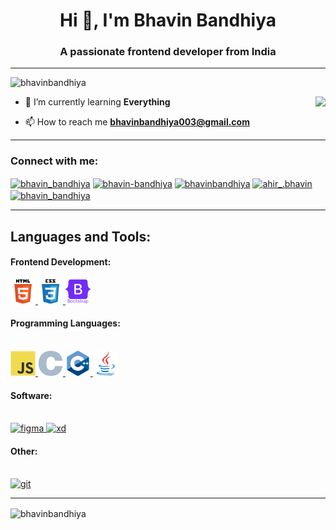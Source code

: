 <h1 align="center">Hi 👋, I'm Bhavin Bandhiya</h1>
<h3 align="center">A passionate frontend developer from India</h3>
<hr>
<link rel="preconnect" href="https://fonts.gstatic.com" />

<p align="left"> <img src="https://komarev.com/ghpvc/?username=bhavinbandhiya&label=Profile%20views&color=0e75b6&style=flat" alt="bhavinbandhiya" /> </p>

<img align="right" src="https://camo.githubusercontent.com/716ee7cc5fca4bf92e56eb8a21ecde1a6e8eb69e45be0d0fabccd9fefc395a1a/68747470733a2f2f6d656469612e74656e6f722e636f6d2f696d616765732f62373933396437336433326362336365356534386138306464333564633539392f74656e6f722e676966"/>

- 🌱 I’m currently learning **Everything**

- 📫 How to reach me **bhavinbandhiya003@gmail.com**
 <hr>

<h3 align="left">Connect with me:</h3>
<p align="left">
 <a href="https://github.com/bhavinbandhiya" target="blank"><img align="center" src="https://cdn.jsdelivr.net/npm/simple-icons@3.1.0/icons/github.svg" alt="bhavin_bandhiya" height="30" width="40" /></a>
<a href="https://www.linkedin.com/in/bhavin-bandhiya-85a2561a6/" target="blank"><img align="center" src="https://cdn.jsdelivr.net/npm/simple-icons@3.1.0/icons/linkedin.svg" alt="bhavin-bandhiya" height="30" width="40" /></a>
<a href="https://www.codechef.com/users/bhavinbandhiya" target="blank"><img align="center" src="https://cdn.jsdelivr.net/npm/simple-icons@3.1.0/icons/codechef.svg" alt="bhavinbandhiya" height="30" width="40" /></a>
<a href="https://instagram.com/ahir_.bhavin" target="blank"><img align="center" src="https://www.vectorlogo.zone/util/preview.html?image=/logos/instagram/instagram-icon.svg" alt="ahir_.bhavin" height="30" width="40" /></a>
 <a href="https://twitter.com/bhavin_bandhiya" target="blank"><img align="center" src="https://cdn.jsdelivr.net/npm/simple-icons@3.1.0/icons/twitter.svg" alt="bhavin_bandhiya" height="30" width="40" /></a
</p>
<hr>
<h2 align="left">Languages and Tools:</h2>
<h4 align="left">Frontend Development:</h4>
<p align="left">
 <a href="https://www.w3.org/html/" target="_blank"> <img src="https://raw.githubusercontent.com/devicons/devicon/master/icons/html5/html5-original-wordmark.svg" alt="html5" width="40" height="40"/> </a>
  <a href="https://www.w3schools.com/css/" target="_blank"> <img src="https://raw.githubusercontent.com/devicons/devicon/master/icons/css3/css3-original-wordmark.svg" alt="css3" width="40" height="40"/> </a> 
 <a href="https://getbootstrap.com" target="_blank"> <img src="https://raw.githubusercontent.com/devicons/devicon/master/icons/bootstrap/bootstrap-plain-wordmark.svg" alt="bootstrap" width="40" height="40"/> </a> <br>
 <h4 align="left">Programming Languages:</h4><br>
 <a href="https://developer.mozilla.org/en-US/docs/Web/JavaScript" target="_blank"> <img src="https://raw.githubusercontent.com/devicons/devicon/master/icons/javascript/javascript-original.svg" alt="javascript" width="40" height="40"/> </a>
 <a href="https://www.cprogramming.com/" target="_blank"> <img src="https://raw.githubusercontent.com/devicons/devicon/master/icons/c/c-original.svg" alt="c" width="40" height="40"/> </a>
 <a href="https://www.w3schools.com/cpp/" target="_blank"> <img src="https://raw.githubusercontent.com/devicons/devicon/master/icons/cplusplus/cplusplus-original.svg" alt="cplusplus" width="40" height="40"/> </a> 
 <a href="https://www.java.com" target="_blank"> <img src="https://raw.githubusercontent.com/devicons/devicon/master/icons/java/java-original.svg" alt="java" width="40" height="40"/> </a><br>
 <h4 align="left">Software:</h4><br>
  <a href="https://www.figma.com/" target="_blank"> <img src="https://www.vectorlogo.zone/logos/figma/figma-icon.svg" alt="figma" width="40" height="40"/> </a> 
 <a href="https://www.adobe.com/products/xd.html" target="_blank"> <img src="https://cdn.worldvectorlogo.com/logos/adobe-xd.svg" alt="xd" width="40" height="40"/> </a> 
 <br>
 <h4 align="left">Other:</h4><br>
 <a href="https://git-scm.com/" target="_blank"> <img src="https://www.vectorlogo.zone/logos/git-scm/git-scm-icon.svg" alt="git" width="40" height="40"/> </a>  
 </p>
<hr>
<p><img align="center" src="https://github-readme-stats.vercel.app/api/top-langs?username=bhavinbandhiya&show_icons=true&locale=en&layout=compact" alt="bhavinbandhiya" /></p>
